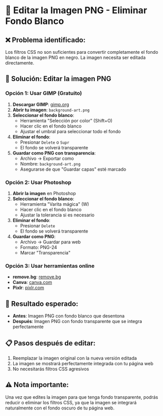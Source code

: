 # 🎨 Editar la Imagen PNG - Eliminar Fondo Blanco

## ❌ **Problema identificado:**
Los filtros CSS no son suficientes para convertir completamente el fondo blanco de la imagen PNG en negro. La imagen necesita ser editada directamente.

## 🔧 **Solución: Editar la imagen PNG**

### **Opción 1: Usar GIMP (Gratuito)**
1. **Descargar GIMP**: [gimp.org](https://www.gimp.org/)
2. **Abrir tu imagen**: `background-art.png`
3. **Seleccionar el fondo blanco**:
   - Herramienta "Selección por color" (Shift+O)
   - Hacer clic en el fondo blanco
   - Ajustar el umbral para seleccionar todo el fondo
4. **Eliminar el fondo**:
   - Presionar `Delete` o `Supr`
   - El fondo se volverá transparente
5. **Guardar como PNG con transparencia**:
   - Archivo → Exportar como
   - Nombre: `background-art.png`
   - Asegurarse de que "Guardar capas" esté marcado

### **Opción 2: Usar Photoshop**
1. **Abrir la imagen** en Photoshop
2. **Seleccionar el fondo blanco**:
   - Herramienta "Varita mágica" (W)
   - Hacer clic en el fondo blanco
   - Ajustar la tolerancia si es necesario
3. **Eliminar el fondo**:
   - Presionar `Delete`
   - El fondo se volverá transparente
4. **Guardar como PNG**:
   - Archivo → Guardar para web
   - Formato: PNG-24
   - Marcar "Transparencia"

### **Opción 3: Usar herramientas online**
- **remove.bg**: [remove.bg](https://www.remove.bg/)
- **Canva**: [canva.com](https://www.canva.com/)
- **Pixlr**: [pixlr.com](https://pixlr.com/)

## 🎯 **Resultado esperado:**
- **Antes**: Imagen PNG con fondo blanco que desentona
- **Después**: Imagen PNG con fondo transparente que se integra perfectamente

## 📋 **Pasos después de editar:**
1. Reemplazar la imagen original con la nueva versión editada
2. La imagen se mostrará perfectamente integrada con tu página web
3. No necesitarás filtros CSS agresivos

## ⚠️ **Nota importante:**
Una vez que edites la imagen para que tenga fondo transparente, podrás reducir o eliminar los filtros CSS, ya que la imagen se integrará naturalmente con el fondo oscuro de tu página web.
